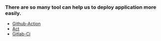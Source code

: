 ### There are so many tool can help us to deploy application more easily.
- [Github-Action](githubaction.md)
- [Act](act.md)
- [Gitlab-Ci](githubaction.md)